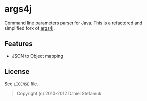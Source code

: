 args4j
======

Command line parameters parser for Java. This is a refactored and simplified fork of [args4j](https://github.com/kohsuke/args4j "args4j").

Features
--------

* JSON to Object mapping

License
-------

See `LICENSE` file.

> Copyright (c) 2010-2012 Daniel Stefaniuk

